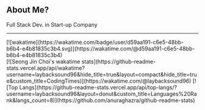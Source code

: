 
## About Me?

Full Stack Dev. in Start-up Company

<hr>
[![wakatime](https://wakatime.com/badge/user/d59aa191-c6e5-48bb-b6b4-e4b81835c3b4.svg)](https://wakatime.com/@d59aa191-c6e5-48bb-b6b4-e4b81835c3b4)<br>
[![Seong Jin Choi's wakatime stats](https://github-readme-stats.vercel.app/api/wakatime?username=laybacksound96&hide_title=true&layout=compact&hide_title=true&custom_title=CodingTimes)](https://wakatime.com/@laybacksound96)
[![Top Langs](https://github-readme-stats.vercel.app/api/top-langs/?username=laybacksound96&layout=donut&custom_title=Languages%20Rank&langs_count=8)](https://github.com/anuraghazra/github-readme-stats)
